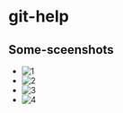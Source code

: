 # git-help

## Some-sceenshots
- ![1](https://user-images.githubusercontent.com/31995155/83846962-49b22500-a72d-11ea-84c4-f70ed026bda7.png)
- ![2](https://user-images.githubusercontent.com/31995155/83846965-4ae35200-a72d-11ea-9f82-d7c43684ce5c.png)
- ![3](https://user-images.githubusercontent.com/31995155/83846970-4c147f00-a72d-11ea-863b-4259e1801e76.png)
- ![4](https://user-images.githubusercontent.com/31995155/83846975-4dde4280-a72d-11ea-9b70-20fea60a6cf8.png)
